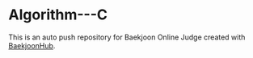 # Algorithm---C
This is an auto push repository for Baekjoon Online Judge created with [BaekjoonHub](https://github.com/BaekjoonHub/BaekjoonHub).
